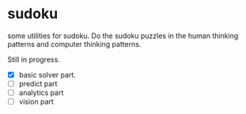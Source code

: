 # sudoku
some utilities for sudoku. 
Do the sudoku puzzles in the human thinking patterns and computer thinking patterns.


Still in progress.

- [x] basic solver part.
- [ ] predict part
- [ ] analytics part
- [ ] vision part